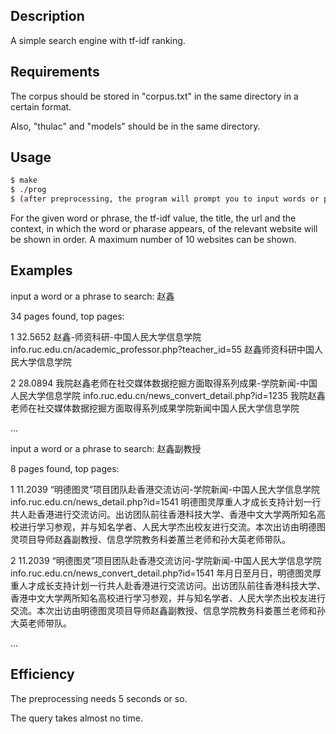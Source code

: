 ## Description

A simple search engine with tf-idf ranking.

## Requirements

The corpus should be stored in "corpus.txt" in the same directory in a certain format.

Also, "thulac" and "models" should be in the same directory.

## Usage

```bash
$ make
$ ./prog
$ (after preprocessing, the program will prompt you to input words or phrases to search)
```

For the given word or phrase, the tf-idf value, the title, the url and the context, in which the word or pharase appears, of the relevant website will be shown in order. A maximum number of 10 websites can be shown.

## Examples

input a word or a phrase to search: 赵鑫 

34 pages found, top pages:

1 32.5652 赵鑫-师资科研-中国人民大学信息学院 info.ruc.edu.cn/academic_professor.php?teacher_id=55 赵鑫师资科研中国人民大学信息学院

2 28.0894 我院赵鑫老师在社交媒体数据挖掘方面取得系列成果-学院新闻-中国人民大学信息学院 info.ruc.edu.cn/news_convert_detail.php?id=1235 我院赵鑫老师在社交媒体数据挖掘方面取得系列成果学院新闻中国人民大学信息学院

...

input a word or a phrase to search: 赵鑫副教授

8 pages found, top pages:

1 11.2039 “明德图灵”项目团队赴香港交流访问-学院新闻-中国人民大学信息学院 info.ruc.edu.cn/news_detail.php?id=1541 明德图灵厚重人才成长支持计划一行共人赴香港进行交流访问。出访团队前往香港科技大学、香港中文大学两所知名高校进行学习参观，并与知名学者、人民大学杰出校友进行交流。本次出访由明德图灵项目导师赵鑫副教授、信息学院教务科娄蕙兰老师和孙大英老师带队。

2 11.2039 “明德图灵”项目团队赴香港交流访问-学院新闻-中国人民大学信息学院 info.ruc.edu.cn/news_convert_detail.php?id=1541 年月日至月日，明德图灵厚重人才成长支持计划一行共人赴香港进行交流访问。出访团队前往香港科技大学、香港中文大学两所知名高校进行学习参观，并与知名学者、人民大学杰出校友进行交流。本次出访由明德图灵项目导师赵鑫副教授、信息学院教务科娄蕙兰老师和孙大英老师带队。

...

## Efficiency

The preprocessing needs 5 seconds or so.

The query takes almost no time.